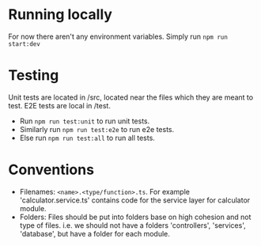 # Running locally

For now there aren't any environment variables. Simply run `npm run start:dev`

# Testing

Unit tests are located in /src, located near the files which they are meant to test.
E2E tests are local in /test.

- Run `npm run test:unit` to run unit tests.
- Similarly run `npm run test:e2e` to run e2e tests.
- Else run `npm run test:all` to run all tests.

# Conventions

- Filenames: `<name>.<type/function>.ts`. For example 'calculator.service.ts' contains code for the service layer for calculator module.
- Folders: Files should be put into folders base on high cohesion and not type of files. i.e. we should not have a folders 'controllers', 'services', 'database', but have a folder for each module.
